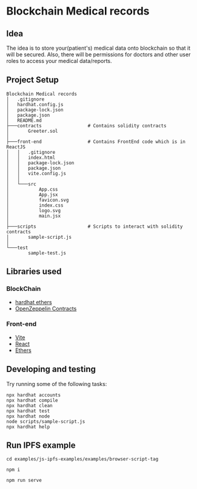 # Blockchain Medical records

## Idea
The idea is to store your(patient's) medical data onto blockchain so that it will be secured. Also, there will be permissions for doctors and other user roles to access your medical data/reports.

## Project Setup

```
Blockchain Medical records
│   .gitignore
│   hardhat.config.js
│   package-lock.json
│   package.json
│   README.md
├───contracts                 # Contains solidity contracts
│       Greeter.sol
│
├───front-end                 # Contains FrontEnd code which is in ReactJS
│   │   .gitignore
│   │   index.html
│   │   package-lock.json
│   │   package.json
│   │   vite.config.js
│   │
│   └───src
│           App.css
│           App.jsx
│           favicon.svg
│           index.css
│           logo.svg
│           main.jsx
│
├───scripts                   # Scripts to interact with solidity contracts
│       sample-script.js
│
└───test
        sample-test.js
```

## Libraries used

### BlockChain

- [hardhat ethers](https://hardhat.org/)
- [OpenZeppelin Contracts](https://openzeppelin.com/contracts/)

### Front-end
- [Vite](https://vitejs.dev/)
- [React](https://reactjs.org/)
- [Ethers](https://ethers.org/)

## Developing and testing

Try running some of the following tasks:

```shell
npx hardhat accounts
npx hardhat compile
npx hardhat clean
npx hardhat test
npx hardhat node
node scripts/sample-script.js
npx hardhat help
```


## Run IPFS example 

```
cd examples/js-ipfs-examples/examples/browser-script-tag
```

```
npm i
```

```
npm run serve
```
